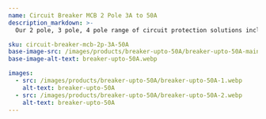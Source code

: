 ```yaml
---
name: Circuit Breaker MCB 2 Pole 3A to 50A
description_markdown: >-
  Our 2 pole, 3 pole, 4 pole range of circuit protection solutions includes MCBs (Miniature Circuit Breakers), MCCBs (Molded Case Circuit Breakers), and ELCBs (Earth Leakage Circuit Breakers) from renowned brands such as LS, Mitsubishi, and Fuji. Available in ratings from 3A to 50A, these breakers offer reliable protection against overloads, short circuits, and earth faults. Whether for residential or commercial use, these high-quality breakers ensure safety and durability, with easy installation and maintenance.

sku: circuit-breaker-mcb-2p-3A-50A
base-image-src: /images/products/breaker-upto-50A/breaker-upto-50A-main.webp
base-image-alt-text: breaker-upto-50A.webp

images:
  - src: /images/products/breaker-upto-50A/breaker-upto-50A-1.webp
    alt-text: breaker-upto-50A
  - src: /images/products/breaker-upto-50A/breaker-upto-50A-2.webp
    alt-text: breaker-upto-50A
---
```

